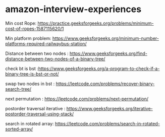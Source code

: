 # amazon-interview-experiences

Min cost Rope: https://practice.geeksforgeeks.org/problems/minimum-cost-of-ropes-1587115620/1

Min platform problem: https://www.geeksforgeeks.org/minimum-number-platforms-required-railwaybus-station/

Distance between two nodes : https://www.geeksforgeeks.org/find-distance-between-two-nodes-of-a-binary-tree/

check bt is bst :https://www.geeksforgeeks.org/a-program-to-check-if-a-binary-tree-is-bst-or-not/

swap two nodes in bst : https://leetcode.com/problems/recover-binary-search-tree/

next permutation : https://leetcode.com/problems/next-permutation/

postorder traversal iterative : https://www.geeksforgeeks.org/iterative-postorder-traversal-using-stack/

search in rotated array: https://leetcode.com/problems/search-in-rotated-sorted-array/


